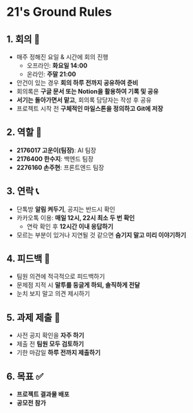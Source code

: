 # 21's Ground Rules

## 1. 회의 📝
- 매주 정해진 요일 & 시간에 회의 진행
  - 오프라인: **화요일 14:00**
  - 온라인: **주말 21:00**
- 안건이 있는 경우 **회의 하루 전까지 공유하여 준비**
- 회의록은 **구글 문서 또는 Notion을 활용하여 기록 및 공유**
- **서기는 돌아가면서 맡고**, 회의록 담당자는 작성 후 공유
- 프로젝트 시작 전 **구체적인 마일스톤을 정의하고 Git에 저장**

## 2. 역할 👥
- **2176017 고운이(팀장)**: AI 팀장
- **2176400 한수지**: 백엔드 팀장
- **2276160 손주현**: 프론트엔드 팀장

## 3. 연락 📞
- 단톡방 **알림 켜두기**, 공지는 반드시 확인
- 카카오톡 이용: **매일 12시, 22시 최소 두 번 확인**
  - 연락 확인 후 **12시간 이내 응답하기**
- 모르는 부분이 있거나 지연될 것 같으면 **숨기지 말고 미리 이야기하기**

## 4. 피드백 💬
- 팀원 의견에 적극적으로 피드백하기
- 문제점 지적 시 **말투를 둥글게 하되, 솔직하게 전달**
- 눈치 보지 말고 의견 제시하기

## 5. 과제 제출 📜
- 사전 공지 확인을 **자주 하기**
- 제출 전 **팀원 모두 검토하기**
- 기한 마감일 **하루 전까지 제출하기**

## 6. 목표 ✅
- **프로젝트 결과물 배포**
- **공모전 참가**


